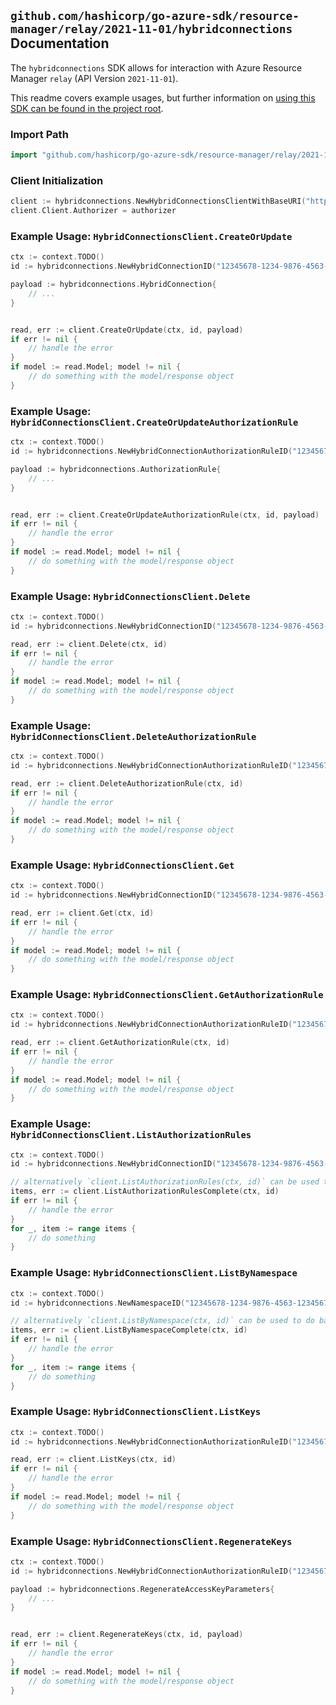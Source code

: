 
## `github.com/hashicorp/go-azure-sdk/resource-manager/relay/2021-11-01/hybridconnections` Documentation

The `hybridconnections` SDK allows for interaction with Azure Resource Manager `relay` (API Version `2021-11-01`).

This readme covers example usages, but further information on [using this SDK can be found in the project root](https://github.com/hashicorp/go-azure-sdk/tree/main/docs).

### Import Path

```go
import "github.com/hashicorp/go-azure-sdk/resource-manager/relay/2021-11-01/hybridconnections"
```


### Client Initialization

```go
client := hybridconnections.NewHybridConnectionsClientWithBaseURI("https://management.azure.com")
client.Client.Authorizer = authorizer
```


### Example Usage: `HybridConnectionsClient.CreateOrUpdate`

```go
ctx := context.TODO()
id := hybridconnections.NewHybridConnectionID("12345678-1234-9876-4563-123456789012", "example-resource-group", "namespaceValue", "hybridConnectionValue")

payload := hybridconnections.HybridConnection{
	// ...
}


read, err := client.CreateOrUpdate(ctx, id, payload)
if err != nil {
	// handle the error
}
if model := read.Model; model != nil {
	// do something with the model/response object
}
```


### Example Usage: `HybridConnectionsClient.CreateOrUpdateAuthorizationRule`

```go
ctx := context.TODO()
id := hybridconnections.NewHybridConnectionAuthorizationRuleID("12345678-1234-9876-4563-123456789012", "example-resource-group", "namespaceValue", "hybridConnectionValue", "authorizationRuleValue")

payload := hybridconnections.AuthorizationRule{
	// ...
}


read, err := client.CreateOrUpdateAuthorizationRule(ctx, id, payload)
if err != nil {
	// handle the error
}
if model := read.Model; model != nil {
	// do something with the model/response object
}
```


### Example Usage: `HybridConnectionsClient.Delete`

```go
ctx := context.TODO()
id := hybridconnections.NewHybridConnectionID("12345678-1234-9876-4563-123456789012", "example-resource-group", "namespaceValue", "hybridConnectionValue")

read, err := client.Delete(ctx, id)
if err != nil {
	// handle the error
}
if model := read.Model; model != nil {
	// do something with the model/response object
}
```


### Example Usage: `HybridConnectionsClient.DeleteAuthorizationRule`

```go
ctx := context.TODO()
id := hybridconnections.NewHybridConnectionAuthorizationRuleID("12345678-1234-9876-4563-123456789012", "example-resource-group", "namespaceValue", "hybridConnectionValue", "authorizationRuleValue")

read, err := client.DeleteAuthorizationRule(ctx, id)
if err != nil {
	// handle the error
}
if model := read.Model; model != nil {
	// do something with the model/response object
}
```


### Example Usage: `HybridConnectionsClient.Get`

```go
ctx := context.TODO()
id := hybridconnections.NewHybridConnectionID("12345678-1234-9876-4563-123456789012", "example-resource-group", "namespaceValue", "hybridConnectionValue")

read, err := client.Get(ctx, id)
if err != nil {
	// handle the error
}
if model := read.Model; model != nil {
	// do something with the model/response object
}
```


### Example Usage: `HybridConnectionsClient.GetAuthorizationRule`

```go
ctx := context.TODO()
id := hybridconnections.NewHybridConnectionAuthorizationRuleID("12345678-1234-9876-4563-123456789012", "example-resource-group", "namespaceValue", "hybridConnectionValue", "authorizationRuleValue")

read, err := client.GetAuthorizationRule(ctx, id)
if err != nil {
	// handle the error
}
if model := read.Model; model != nil {
	// do something with the model/response object
}
```


### Example Usage: `HybridConnectionsClient.ListAuthorizationRules`

```go
ctx := context.TODO()
id := hybridconnections.NewHybridConnectionID("12345678-1234-9876-4563-123456789012", "example-resource-group", "namespaceValue", "hybridConnectionValue")

// alternatively `client.ListAuthorizationRules(ctx, id)` can be used to do batched pagination
items, err := client.ListAuthorizationRulesComplete(ctx, id)
if err != nil {
	// handle the error
}
for _, item := range items {
	// do something
}
```


### Example Usage: `HybridConnectionsClient.ListByNamespace`

```go
ctx := context.TODO()
id := hybridconnections.NewNamespaceID("12345678-1234-9876-4563-123456789012", "example-resource-group", "namespaceValue")

// alternatively `client.ListByNamespace(ctx, id)` can be used to do batched pagination
items, err := client.ListByNamespaceComplete(ctx, id)
if err != nil {
	// handle the error
}
for _, item := range items {
	// do something
}
```


### Example Usage: `HybridConnectionsClient.ListKeys`

```go
ctx := context.TODO()
id := hybridconnections.NewHybridConnectionAuthorizationRuleID("12345678-1234-9876-4563-123456789012", "example-resource-group", "namespaceValue", "hybridConnectionValue", "authorizationRuleValue")

read, err := client.ListKeys(ctx, id)
if err != nil {
	// handle the error
}
if model := read.Model; model != nil {
	// do something with the model/response object
}
```


### Example Usage: `HybridConnectionsClient.RegenerateKeys`

```go
ctx := context.TODO()
id := hybridconnections.NewHybridConnectionAuthorizationRuleID("12345678-1234-9876-4563-123456789012", "example-resource-group", "namespaceValue", "hybridConnectionValue", "authorizationRuleValue")

payload := hybridconnections.RegenerateAccessKeyParameters{
	// ...
}


read, err := client.RegenerateKeys(ctx, id, payload)
if err != nil {
	// handle the error
}
if model := read.Model; model != nil {
	// do something with the model/response object
}
```
